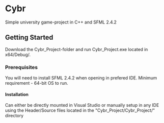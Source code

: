 # Cybr
Simple university game-project in C++ and SFML 2.4.2
## Getting Started
Download the Cybr_Project-folder and run Cybr_Project.exe located in x64/Debug/.
### Prerequisites
You will need to install SFML 2.4.2 when opening in prefered IDE. Minimum requirement - 64-bit OS to run.
#### Installation
Can either be directly mounted in Visual Studio or manually setup in any IDE using the Header/Source files located in the "Cybr_Project/Cybr_Project/" directory
